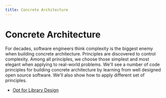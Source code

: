```yaml
---
title: Concrete Architecture
---
```


# Concrete Architecture

For decades, software engineers think complexity is the biggest enemy when building concrete architecture. Principles are discovered to control complexity. Among all principles, we choose those simplest and most elegant when applying to real-world problems. We'll see a number of code principles for building concrete architecture by learning from well designed open source software. We'll also show how to apply different set of principles.

* [Opt for Library Design](opt-for-library-design.md)